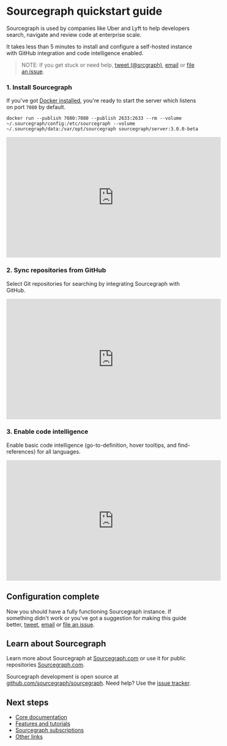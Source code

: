 # Sourcegraph quickstart guide

Sourcegraph is used by companies like Uber and Lyft to help developers search, navigate and review code at enterprise scale.

It takes less than 5 minutes to install and configure a self-hosted instance with GitHub integration and code intelligence enabled.

> NOTE: If you get stuck or need help, [tweet (@srcgraph)](https://twitter.com/srcgraph), [email](mailto:support@sourcegraph.com?subject=Sourcegraph%20quickstart%20guide) or [file an issue](https://github.com/sourcegraph/sourcegraph/issues/new?assignees=ryan-blunden&labels=docs&template=bug_report.md&title=Improve+Sourcegraph+quickstart+guide).

### 1. Install Sourcegraph

If you've got [Docker installed](https://docs.docker.com/engine/installation/), you're ready to start the server which listens on port `7080` by default.

<!--
  DO NOT CHANGE THIS TO A CODEBLOCK.
  We want line breaks for readability, but backslashes to escape them do not work cross-platform.
  This uses line breaks that are rendered but not copy-pasted to the clipboard.
-->
<pre class="pre-wrap"><code>docker run<span class="virtual-br"></span> --publish 7080:7080 --publish 2633:2633 --rm<span class="virtual-br"></span> --volume ~/.sourcegraph/config:/etc/sourcegraph<span class="virtual-br"></span> --volume ~/.sourcegraph/data:/var/opt/sourcegraph<span class="virtual-br"></span> sourcegraph/server:3.0.0-beta</code></pre>

<div class="container media-youtube">
  <iframe class="mx-auto" width="560" height="315" src="https://www.youtube.com/embed/HZAGneTpsyA" frameborder="0" allow="accelerometer; autoplay; encrypted-media; gyroscope; picture-in-picture" allowfullscreen></iframe>
</div>

### 2. Sync repositories from GitHub

Select Git repositories for searching by integrating Sourcegraph with GitHub.

<div class="container media-youtube">
  <iframe class="mx-auto" width="560" height="315" src="https://www.youtube.com/embed/NvPeBtI9gkA" frameborder="0" allow="accelerometer; autoplay; encrypted-media; gyroscope; picture-in-picture" allowfullscreen></iframe>
</div>

### 3. Enable code intelligence

Enable basic code intelligence (go-to-definition, hover tooltips, and find-references) for all languages.

<div class="container media-youtube">
  <iframe class="mx-auto" width="560" height="315" src="https://www.youtube.com/embed/Pfy2CjeJ2N4" frameborder="0" allow="accelerometer; autoplay; encrypted-media; gyroscope; picture-in-picture" allowfullscreen></iframe>
</div>

## Configuration complete

Now you should have a fully functioning Sourcegraph instance. If something didn't work or you've got a suggestion for making this guide better, [tweet](https://twitter.com/srcgraph), [email](mailto:ryan@sourcegraph.com?subject=Sourcegraph%20quickstart%20guide) or [file an issue](https://github.com/sourcegraph/sourcegraph/issues/new?assignees=ryan-blunden&labels=docs&template=bug_report.md&title=Improve+Sourcegraph+quickstart+guide).

## Learn about Sourcegraph

Learn more about Sourcegraph at [Sourcegraph.com](https://sourcegraph.com/start) or use it for public repositories [Sourcegraph.com](https://sourcegraph.com/search).

Sourcegraph development is open source at [github.com/sourcegraph/sourcegraph](https://github.com/sourcegraph/sourcegraph). Need help? Use the [issue tracker](https://github.com/sourcegraph/sourcegraph/issues).

## Next steps

- [Core documentation](index.md#core-documentation)
- [Features and tutorials](index.md#features-and-tutorials)
- [Sourcegraph subscriptions](index.md#sourcegraph-subscriptions)
- [Other links](index.md#other-links)
